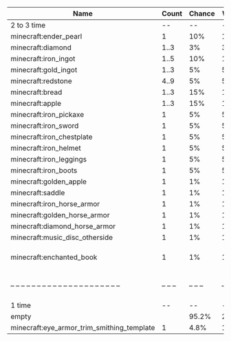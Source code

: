 | Name                                       | Count | Chance | Weight | Comment                                   |
| ------------------------------------------ | ----- | ------ | ------ | ----------------------------------------- |
| 2 to 3 time                                |    -- |     -- |     -- |                                           |
| minecraft:ender_pearl                      |     1 |    10% | 10/100 |                                           |
| minecraft:diamond                          |  1..3 |     3% |  3/100 |                                           |
| minecraft:iron_ingot                       |  1..5 |    10% | 10/100 |                                           |
| minecraft:gold_ingot                       |  1..3 |     5% |  5/100 |                                           |
| minecraft:redstone                         |  4..9 |     5% |  5/100 |                                           |
| minecraft:bread                            |  1..3 |    15% | 15/100 |                                           |
| minecraft:apple                            |  1..3 |    15% | 15/100 |                                           |
| minecraft:iron_pickaxe                     |     1 |     5% |  5/100 |                                           |
| minecraft:iron_sword                       |     1 |     5% |  5/100 |                                           |
| minecraft:iron_chestplate                  |     1 |     5% |  5/100 |                                           |
| minecraft:iron_helmet                      |     1 |     5% |  5/100 |                                           |
| minecraft:iron_leggings                    |     1 |     5% |  5/100 |                                           |
| minecraft:iron_boots                       |     1 |     5% |  5/100 |                                           |
| minecraft:golden_apple                     |     1 |     1% |  1/100 |                                           |
| minecraft:saddle                           |     1 |     1% |  1/100 |                                           |
| minecraft:iron_horse_armor                 |     1 |     1% |  1/100 |                                           |
| minecraft:golden_horse_armor               |     1 |     1% |  1/100 |                                           |
| minecraft:diamond_horse_armor              |     1 |     1% |  1/100 |                                           |
| minecraft:music_disc_otherside             |     1 |     1% |  1/100 |                                           |
| minecraft:enchanted_book                   |     1 |     1% |  1/100 | enchantments: {level: 30, treasure: true} |
| – – – – – – – – – – – – – – – – – – – – –  | – – – | – – –  | – – –  | – – – – – – – – – – – – – – – – – – – – – |
| 1 time                                     |    -- |     -- |     -- |                                           |
| empty                                      |       |  95.2% |  20/21 |                                           |
| minecraft:eye_armor_trim_smithing_template |     1 |   4.8% |   1/21 |                                           |
